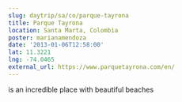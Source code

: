 ```yaml
---
slug: daytrip/sa/co/parque-tayrona
title: Parque Tayrona
location: Santa Marta, Colombia
poster: marianamendoza
date: '2013-01-06T12:58:00'
lat: 11.3221
lng: -74.0465
external_url: https://www.parquetayrona.com/en/
---
```


is an incredible place with beautiful beaches
